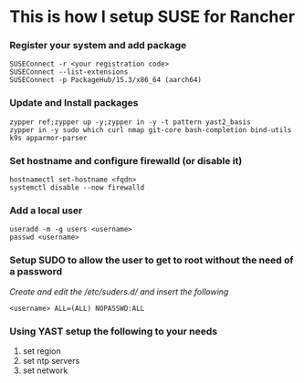 # This is how I setup SUSE for Rancher

### Register your system and add package

```text
SUSEConnect -r <your registration code>
SUSEConnect --list-extensions
SUSEConnect -p PackageHub/15.3/x86_64 (aarch64)
```
### Update and Install packages

```text
zypper ref;zypper up -y;zypper in -y -t pattern yast2_basis
zypper in -y sudo which curl nmap git-core bash-completion bind-utils k9s apparmor-parser
```

### Set hostname and configure firewalld (or disable it)

```text
hostnamectl set-hostname <fqdn>
systemctl disable --now firewalld
```

### Add a local user 

```text
useradd -m -g users <username>
passwd <username>
```

### Setup SUDO to allow the user to get to root without the need of a password

*Create and edit the /etc/suders.d/<username> and insert the following*

```text
<username> ALL=(ALL) NOPASSWD:ALL
```

### Using YAST setup the following to your needs

1. set region
1. set ntp servers
1. set network
